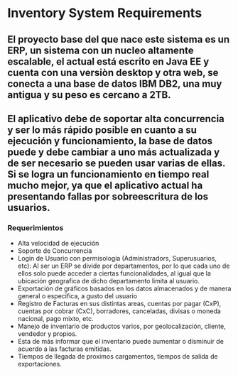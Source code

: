# Inventory System Requirements

## El proyecto base del que nace este sistema es un ERP, un sistema con un nucleo altamente escalable, el actual está escrito en Java EE y cuenta con una versiòn desktop y otra web, se conecta a una base de datos IBM DB2, una muy antigua y su peso es cercano a 2TB.
## El aplicativo debe de soportar alta concurrencia y ser lo más rápido posible en cuanto a su ejecución y funcionamiento, la base de datos puede y debe cambiar a uno más actualizada y de ser necesario se pueden usar varias de ellas. Si se logra un funcionamiento en tiempo real mucho mejor, ya que el aplicativo actual ha presentando fallas por sobreescritura de los usuarios.

### Requerimientos
- Alta velocidad de ejecución
- Soporte de Concurrencia
- Login de Usuario con permisología (Administradors, Superusuarios, etc): Al ser un ERP se divide por departamentos, por lo que cada uno de ellos solo puede acceder a ciertas funcionalidades, al igual que la ubicación geografica de dicho departamento limita al usuario.
- Exportación de gráficos basados en los datos almacenados y de manera general o especifica, a gusto del usuario
- Registro de Facturas en sus distintas areas, cuentas por pagar (CxP), cuentas por cobrar (CxC), borradores, canceladas, divisas o moneda nacional, pago mixto, etc.
- Manejo de inventario de productos varios, por geolocalización, cliente, vendedor y propios. 
- Esta de más informar que el inventario puede aumentar o disminuir de acuerdo a las facturas emitidas.
- Tiempos de llegada de proximos cargamentos, tiempos de salida de exportaciones.


